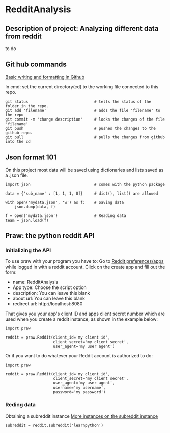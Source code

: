 # RedditAnalysis
## Description of project: Analyzing different data from reddit
to do

## Git hub commands
[Basic writing and formatting in Github](https://help.github.com/en/github/writing-on-github/basic-writing-and-formatting-syntax)

In cmd: set the current directory(cd) to the working file connected to this repo.
```
git status                             # tells the status of the folder in the repo.
git add 'filename'                     # adds the file 'filename' to the repo
git commit -m 'change description'     # locks the changes of the file 'filename' 
git push                               # pushes the changes to the github repo.
git pull                               # pulls the changes from github into the cd
```

## Json format 101
On this project most data will be saved using dictionaries and lists saved as a .json file.
```
import json                            # comes with the python package

data = {'sub_name' : [1, 1, 1, 0]}     # dict(), list() are allowed

with open('mydata.json', 'w') as f:    # Saving data
    json.dump(data, f)
    
f = open('mydata.json')                # Reading data
team = json.load(f)
```

## Praw: the python reddit API 
### Initializing the API
To use praw with your program you have to: 
Go to [Reddit preferences/apps](https://www.reddit.com/prefs/apps) while logged in with a reddit account.
Click on the create app and fill out the form:
- name: RedditAnalysis
- App type: Choose the script option
- description: You can leave this blank
- about url: You can leave this blank
- redirect url: http://localhost:8080 

That gives you your app's client ID and apps client secret number which are used when you create a reddit instance, as shown in the example below:

```
import praw

reddit = praw.Reddit(client_id='my client id',
                     client_secret='my client secret',
                     user_agent='my user agent')

```

Or if you want to do whatever your Reddit account is authorized to do:

```
import praw

reddit = praw.Reddit(client_id='my client id',
                     client_secret='my client secret',
                     user_agent='my user agent',
                     username='my username',
                     password='my password')
```

### Reding data 
Obtaining a subreddit instance [More instances on the subreddit instance](https://praw.readthedocs.io/en/latest/code_overview/models/subreddit.html#praw.models.Subreddit)
```
subreddit = reddit.subreddit('learnpython')      
```


